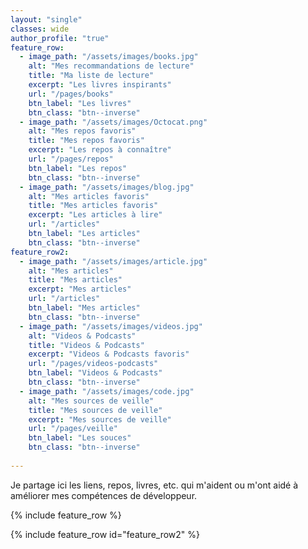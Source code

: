 ```yaml
---
layout: "single"
classes: wide
author_profile: "true"
feature_row:
  - image_path: "/assets/images/books.jpg"
    alt: "Mes recommandations de lecture"
    title: "Ma liste de lecture"
    excerpt: "Les livres inspirants"
    url: "/pages/books"
    btn_label: "Les livres"
    btn_class: "btn--inverse"
  - image_path: "/assets/images/Octocat.png"
    alt: "Mes repos favoris"
    title: "Mes repos favoris"
    excerpt: "Les repos à connaître"
    url: "/pages/repos"
    btn_label: "Les repos"
    btn_class: "btn--inverse"
  - image_path: "/assets/images/blog.jpg"
    alt: "Mes articles favoris"
    title: "Mes articles favoris"
    excerpt: "Les articles à lire"
    url: "/articles"
    btn_label: "Les articles"
    btn_class: "btn--inverse"
feature_row2:
  - image_path: "/assets/images/article.jpg"
    alt: "Mes articles"
    title: "Mes articles"
    excerpt: "Mes articles"
    url: "/articles"
    btn_label: "Mes articles"
    btn_class: "btn--inverse"
  - image_path: "/assets/images/videos.jpg"
    alt: "Videos & Podcasts"
    title: "Videos & Podcasts"
    excerpt: "Videos & Podcasts favoris"
    url: "/pages/videos-podcasts"
    btn_label: "Videos & Podcasts"
    btn_class: "btn--inverse"
  - image_path: "/assets/images/code.jpg"
    alt: "Mes sources de veille"
    title: "Mes sources de veille"
    excerpt: "Mes sources de veille"
    url: "/pages/veille"
    btn_label: "Les souces"
    btn_class: "btn--inverse"
    
---
```

Je partage ici les liens, repos, livres, etc. qui m'aident ou m'ont aidé à améliorer mes compétences de développeur.

{% include feature_row %}

{% include feature_row id="feature_row2" %}

